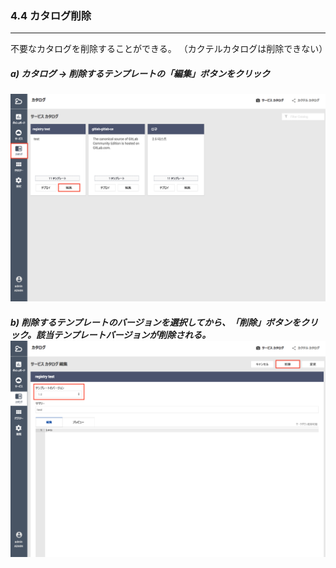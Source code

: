 ### 4.4 カタログ削除

---

不要なカタログを削除することができる。 （カクテルカタログは削除できない）


##### a\) カタログ → 削除するテンプレートの「編集」ボタンをクリック
![](/assets/JP/2.5/4.4_1.png)

##### b\) 削除するテンプレートのバージョンを選択してから、「削除」ボタンをクリック。該当テンプレートバージョンが削除される。![](/assets/JP/2.5/4.4_2.png)



